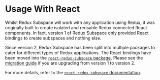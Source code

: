 # Usage With React

Whilst Redux Subspace will work with any application using Redux, it was originally built to create isolated and reusable Redux connected React components.  In fact, version 1 of Redux Subspace only provided React bindings to create subspaces and nothing else.

Since version 2, Redux Subspace has been split into multiple packages to cater for different types of Redux applications.  The React bindings have been moved into the [`react-redux-subspace` package](/packages/react-redux-subspace). Please see the [migration guide](/docs/Migrating.md) if you are upgrading from version 1 to version 2.

For more details, refer to the [`react-redux-subspace` documentation](/packages/react-redux-subspace/docs).
